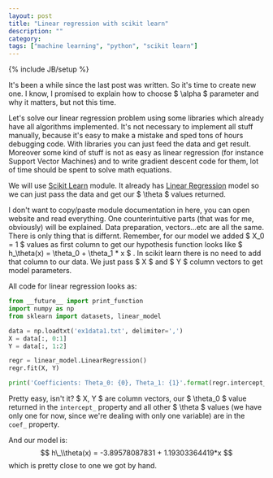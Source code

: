 ```yaml
---
layout: post
title: "Linear regression with scikit learn"
description: ""
category: 
tags: ["machine learning", "python", "scikit learn"]
---
```

{% include JB/setup %}

It's been a while since the last post was written. So it's time to create new one. I know, I promised to explain
how to choose $ \\alpha $ parameter and why it matters, but not this time. 

Let's solve our linear regression problem using some libraries which already have all algorithms implemented. It's not necessary
to implement all stuff manually, because it's easy to make a mistake and sped tons of hours debugging code. With libraries you 
can just feed the data and get result. Moreover some kind of stuff is not as easy as linear regression (for instance Support Vector Machines)
and to write gradient descent code for them, lot of time should be spent to solve math equations.

We will use [Scikit Learn](http://scikit-learn.org) module. It already has [Linear Regression](http://scikit-learn.org/stable/modules/generated/sklearn.linear_model.LinearRegression.html#sklearn.linear_model.LinearRegression) model so we can just pass the data and get our $ \\theta $ values returned.

I don't want to copy/paste module documentation in here, you can open website and read everything. One counterintuitive parts (that was for me, obviously)
will be explained. Data preparation, vectors...etc are all the same. There is only thing that is differnt. Remember, for our model
we added $ X\_0 = 1 $ values as first column to get our hypothesis function looks like $ h\_\\theta(x) = \\theta\_0 + \\theta\_1 \* x $ . 
In scikit learn there is no need to add that column to our data. We just pass $ X $ and $ Y $ column vectors to get model parameters.

All code for linear regression looks as:

```python
from __future__ import print_function
import numpy as np
from sklearn import datasets, linear_model

data = np.loadtxt('ex1data1.txt', delimiter=',')
X = data[:, 0:1]
Y = data[:, 1:2]

regr = linear_model.LinearRegression()
regr.fit(X, Y)

print('Coefficients: Theta_0: {0}, Theta_1: {1}'.format(regr.intercept_[0],  regr.coef_[0][0]))

```

Pretty easy, isn't it? $ X, Y $ are column vectors, our $ \\theta\_0 $ value returned in the `intercept_` property and
all other $ \\theta $ values (we have only one for now, since we're dealing with only one variable) are in the `coef_`
property.

And our model is: $$ h\_\\theta(x) = -3.89578087831 + 1.19303364419*x $$
which is pretty close to one we got by hand.